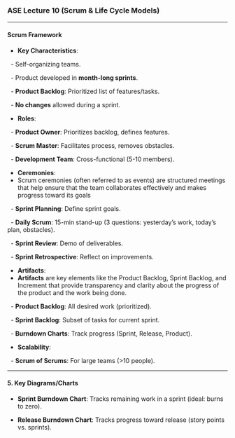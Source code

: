 ### **ASE Lecture 10 (Scrum & Life Cycle Models)** 

---
#### **Scrum Framework** 

- **Key Characteristics**: 

  - Self-organizing teams. 

  - Product developed in **month-long sprints**. 

  - **Product Backlog**: Prioritized list of features/tasks. 

  - **No changes** allowed during a sprint. 

- **Roles**: 

  - **Product Owner**: Prioritizes backlog, defines features. 

  - **Scrum Master**: Facilitates process, removes obstacles. 

  - **Development Team**: Cross-functional (5-10 members). 

- **Ceremonies**: 
- Scrum ceremonies (often referred to as events) are structured meetings that help ensure that the team collaborates effectively and makes progress toward its goals

  - **Sprint Planning**: Define sprint goals. 

  - **Daily Scrum**: 15-min stand-up (3 questions: yesterday’s work, today’s plan, obstacles). 

  - **Sprint Review**: Demo of deliverables. 

  - **Sprint Retrospective**: Reflect on improvements. 

- **Artifacts**: 
- **Artifacts** are key elements like the Product Backlog, Sprint Backlog, and Increment that provide transparency and clarity about the progress of the product and the work being done.

  - **Product Backlog**: All desired work (prioritized). 

  - **Sprint Backlog**: Subset of tasks for current sprint. 

  - **Burndown Charts**: Track progress (Sprint, Release, Product). 

- **Scalability**: 

  - **Scrum of Scrums**: For large teams (>10 people). 

---

#### **5. Key Diagrams/Charts** 

- **Sprint Burndown Chart**: Tracks remaining work in a sprint (ideal: burns to zero). 

- **Release Burndown Chart**: Tracks progress toward release (story points vs. sprints). 

